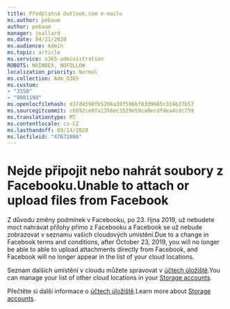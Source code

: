 ```yaml
---
title: Předplatná Outlook.com e-mailu
ms.author: pebaum
author: pebaum
manager: joallard
ms.date: 04/21/2020
ms.audience: Admin
ms.topic: article
ms.service: o365-administration
ROBOTS: NOINDEX, NOFOLLOW
localization_priority: Normal
ms.collection: Adm_O365
ms.custom:
- "3158"
- "9001198"
ms.openlocfilehash: d37d4590fb5206a30f596bf83d9665c324b27b57
ms.sourcegitcommit: c6692ce0fa1358ec3529e59ca0ecdfdea4cdc759
ms.translationtype: MT
ms.contentlocale: cs-CZ
ms.lasthandoff: 09/14/2020
ms.locfileid: "47672086"
---
```

# <a name="unable-to-attach-or-upload-files-from-facebook"></a><span data-ttu-id="747f8-102">Nejde připojit nebo nahrát soubory z Facebooku.</span><span class="sxs-lookup"><span data-stu-id="747f8-102">Unable to attach or upload files from Facebook</span></span>

<span data-ttu-id="747f8-103">Z důvodu změny podmínek v Facebooku, po 23. října 2019, už nebudete moct nahrávat přílohy přímo z Facebooku a Facebook se už nebude zobrazovat v seznamu vašich cloudových umístění.</span><span class="sxs-lookup"><span data-stu-id="747f8-103">Due to a change in Facebook terms and conditions, after October 23, 2019, you will no longer be able to able to upload attachments directly from Facebook, and Facebook will no longer appear in the list of your cloud locations.</span></span> 

<span data-ttu-id="747f8-104">Seznam dalších umístění v cloudu můžete spravovat v [účtech úložiště](https://go.microsoft.com/fwlink/?linkid=2111075).</span><span class="sxs-lookup"><span data-stu-id="747f8-104">You can manage your list of other cloud locations in your [Storage accounts](https://go.microsoft.com/fwlink/?linkid=2111075).</span></span>

<span data-ttu-id="747f8-105">Přečtěte si další informace o [účtech úložiště](https://support.office.com/article/477cb7cc-5732-4c40-8f23-30472de8138a).</span><span class="sxs-lookup"><span data-stu-id="747f8-105">Learn more about [Storage accounts](https://support.office.com/article/477cb7cc-5732-4c40-8f23-30472de8138a).</span></span>
  